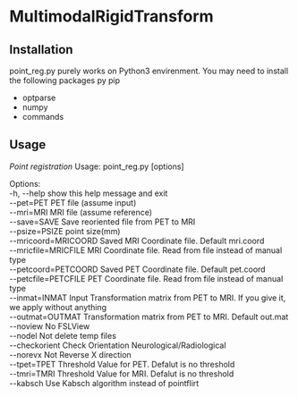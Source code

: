 # MultimodalRigidTransform
## Installation
point_reg.py purely works on Python3 envirenment.
You may need to install the following packages py pip
- optparse
- numpy
- commands


## Usage
*Point registration*
Usage:
point_reg.py [options]

Options:  
  -h, --help           show this help message and exit  
  --pet=PET            PET file (assume input)  
  --mri=MRI            MRI file (assume reference)  
  --save=SAVE          Save reoriented file from PET to MRI  
  --psize=PSIZE        point size(mm)  
  --mricoord=MRICOORD  Saved MRI Coordinate file. Default mri.coord  
  --mricfile=MRICFILE  MRI Coordinate file. Read from file instead of manual type  
  --petcoord=PETCOORD  Saved PET Coordinate file. Default pet.coord  
  --petcfile=PETCFILE  PET Coordinate file. Read from file instead of manual type  
  --inmat=INMAT        Input Transformation matrix from PET to MRI. If you give it, we apply without anything  
  --outmat=OUTMAT      Transformation matrix from PET to MRI. Default out.mat  
  --noview             No FSLView  
  --nodel              Not delete temp files  
  --checkorient        Check Orientation Neurological/Radiological  
  --norevx             Not Reverse X direction  
  --tpet=TPET          Threshold Value for PET. Defalut is no threshold  
  --tmri=TMRI          Threshold Value for MRI. Defalut is no threshold  
  --kabsch             Use Kabsch algorithm instead of pointflirt  
